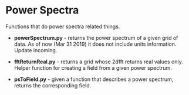 # Power Spectra

Functions that do power spectra related things. 

* **powerSpectrum.py** - returns the power spectrum of a given grid of data. As of now (Mar 31 2019) it does not include units information. Update incoming. 
  
* **fftReturnReal.py** - returns a grid whose 2dfft returns real values only. Helper function for creating a field from a given power spectrum.

* **psToField.py** - given a function that describes a power spectrum, returns the corresponding field. 
